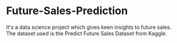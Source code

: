 # Future-Sales-Prediction

It's a data science project which gives keen insights to future sales.<br>
The dataset used is the Predict Future Sales Dataset from Kaggle.<br>
